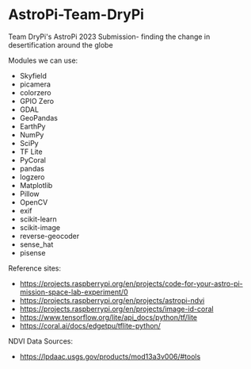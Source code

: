# AstroPi-Team-DryPi
Team DryPi's AstroPi 2023 Submission- finding the change in desertification around the globe

Modules we can use:
  - Skyfield
  - picamera
  - colorzero
  - GPIO Zero
  - GDAL
  - GeoPandas
  - EarthPy
  - NumPy
  - SciPy
  - TF Lite
  - PyCoral
  - pandas
  - logzero
  - Matplotlib
  - Pillow
  - OpenCV
  - exif
  - scikit-learn
  - scikit-image
  - reverse-geocoder
  - sense_hat
  - pisense

Reference sites:
  - https://projects.raspberrypi.org/en/projects/code-for-your-astro-pi-mission-space-lab-experiment/0
  - https://projects.raspberrypi.org/en/projects/astropi-ndvi
  - https://projects.raspberrypi.org/en/projects/image-id-coral
  - https://www.tensorflow.org/lite/api_docs/python/tf/lite
  - https://coral.ai/docs/edgetpu/tflite-python/
  
NDVI Data Sources:
  - https://lpdaac.usgs.gov/products/mod13a3v006/#tools
  
